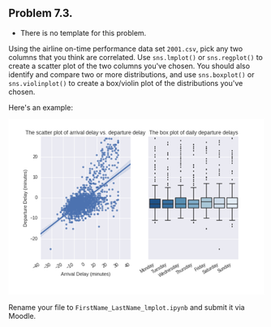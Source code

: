 ## Problem 7.3. 

- There is no template for this problem.

Using the airline on-time performance data set `2001.csv`,
  pick any two columns that you think are correlated.
  Use `sns.lmplot()` or `sns.regplot()` to create a scatter plot
  of the two columns you've chosen.
  You should also identify and compare two or more distributions,
  and use `sns.boxplot()` or `sns.violinplot()`
  to create a box/violin plot of the distributions you've chosen.

Here's an example:

![Linear Models](lmplot.png)

Rename your file to `FirstName_LastName_lmplot.ipynb`
  and submit it via Moodle.
